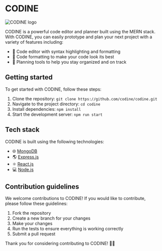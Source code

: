 CODINE
======

![CODINE logo](https://codine.com/logo.png)

CODINE is a powerful code editor and planner built using the MERN stack. With CODINE, you can easily prototype and plan your next project with a variety of features including:

*   📝 Code editor with syntax highlighting and formatting
*   💅 Code formatting to make your code look its best
*   📅 Planning tools to help you stay organized and on track

Getting started
---------------

To get started with CODINE, follow these steps:

1.  Clone the repository: `git clone https://github.com/codine/codine.git`
2.  Navigate to the project directory: `cd codine`
3.  Install dependencies: `npm install`
4.  Start the development server: `npm run start`

Tech stack
----------

CODINE is built using the following technologies:

*   🌐 [MongoDB](https://www.mongodb.com/)
*   🌎 [Express.js](https://expressjs.com/)
*   ⚛️ [React.js](https://reactjs.org/)
*   💻 [Node.js](https://nodejs.org/)

Contribution guidelines
-----------------------

We welcome contributions to CODINE! If you would like to contribute, please follow these guidelines:

1.  Fork the repository
2.  Create a new branch for your changes
3.  Make your changes
4.  Run the tests to ensure everything is working correctly
5.  Submit a pull request

Thank you for considering contributing to CODINE! 🎉🚀

